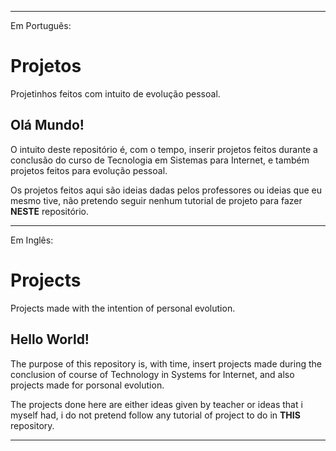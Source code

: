 ***

Em Português:

# Projetos

Projetinhos feitos com intuito de evolução pessoal.

## Olá Mundo!

O intuito deste repositório é, com o tempo, inserir projetos feitos durante a conclusão do curso de Tecnologia em Sistemas para Internet, e também projetos feitos para evolução pessoal.

Os projetos feitos aqui são ideias dadas pelos professores ou ideias que eu mesmo tive, não pretendo seguir nenhum tutorial de projeto para fazer  **NESTE** repositório.
***

Em Inglês:

# Projects

Projects made with the intention of personal evolution.

## Hello World!

The purpose of this repository is, with time, insert projects made during the conclusion of course of Technology in Systems for Internet, and also projects made for porsonal evolution.

The projects done here are either ideas given by teacher or ideas that i myself had, i do not pretend follow any tutorial of project to do in **THIS** repository.
***
